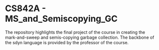 # CS842A - MS_and_Semiscopying_GC
The repository highlights the final project of the course in creating the mark-and-sweep and semis-copying garbage collection.
The backbone of the sdyn language is provided by the professor of the course.

